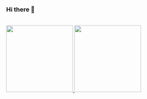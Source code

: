 ### Hi there 👋

<!--
**ipnet/ipnet** is a ✨ _special_ ✨ repository because its `README.md` (this file) appears on your GitHub profile.

Here are some ideas to get you started:

- 🔭 I’m currently working on ...
- 🌱 I’m currently learning ...
- 👯 I’m looking to collaborate on ...
- 🤔 I’m looking for help with ...
- 💬 Ask me about ...
- 📫 How to reach me: ...
- 😄 Pronouns: ...
- ⚡ Fun fact: ...
-->
<!--
<p align="center">
  <img src="https://github.com/ipnet/ipnet/blob/main/funny.gif" width=300 hight=300/>
</p>
-->
<br/>

<a href="https://github.com/ipnet">
  <img height="180em" src="https://github-readme-stats.vercel.app/api?username=ipnet&theme=buefy&show_icons=true" />
  <img height="180em" src="https://github-readme-stats.vercel.app/api/top-langs/?username=ipnet&theme=buefy&layout=compact" />
</a>
